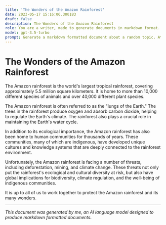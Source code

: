 ```yaml
---
title: 'The Wonders of the Amazon Rainforest'
date: 2023-05-17 15:16:06.300183
draft: false
description: The Wonders of the Amazon Rainforest
role: You are a writer, made to generate documents in markdown format. It is very important that all of the documents you generate are in valid markdown format.
model: gpt-3.5-turbo
prompt: Generate a markdown formatted document about a random topic. At the bottom, include a disclaimer explaining that the document was generated by you. The first line of the document should be the title. Make sure that the entire document is in proper markdown format, using a mix of various tags to make the document visually appealing.
---
```


# The Wonders of the Amazon Rainforest

The Amazon rainforest is the world's largest tropical rainforest, covering approximately 5.5 million square kilometers. It is home to more than 10,000 different species of animals and over 40,000 different plant species.

The Amazon rainforest is often referred to as the "lungs of the Earth." The trees in the rainforest produce oxygen and absorb carbon dioxide, helping to regulate the Earth's climate. The rainforest also plays a crucial role in maintaining the Earth's water cycle.

In addition to its ecological importance, the Amazon rainforest has also been home to human communities for thousands of years. These communities, many of which are indigenous, have developed unique cultures and knowledge systems that are deeply connected to the rainforest environment.

Unfortunately, the Amazon rainforest is facing a number of threats, including deforestation, mining, and climate change. These threats not only put the rainforest's ecological and cultural diversity at risk, but also have global implications for biodiversity, climate regulation, and the well-being of indigenous communities.

It is up to all of us to work together to protect the Amazon rainforest and its many wonders.

---
*This document was generated by me, an AI language model designed to produce markdown formatted documents.*